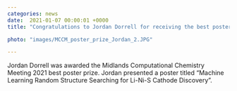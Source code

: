 ```yaml
---                                                                                                                                                                                      
categories: news                                                                                                                                                                 
date:  2021-01-07 00:00:01 +0000                                                                                                                                                        
title: "Congratulations to Jordan Dorrell for receiving the best poster prize at MCCM 2021!"

photo: "images/MCCM_poster_prize_Jordan_2.JPG"

---            
```


Jordan Dorrell was awarded the Midlands Computational Chemistry Meeting 2021 best poster prize. Jordan presented a poster titled “Machine Learning Random Structure Searching for Li-Ni-S Cathode Discovery”.